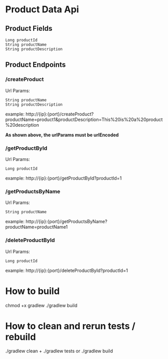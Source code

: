 # Product Data Api

## Product Fields
```
Long productId
String productName
String productDescription
```

## Product Endpoints

### /createProduct
Url Params:
``` 
String productName
String productDescription
```
example: http://{ip}:{port}/createProduct?productName=product1&productDescription=This%20is%20a%20product%20description

**As shown above, the urlParams must be urlEncoded**

### /getProductById
Url Params:
```
Long productId
```
example: http://{ip}:{port}/getProductById?productId=1

### /getProductsByName
Url Params:
```
String productName
```

example: http://{ip}:{port}/getProductsByName?productName=productName1

### /deleteProductById
Url Params:
```
Long productId
```

example: http://{ip}:{port}/deleteProductById?productId=1




# How to build
chmod +x gradlew
./gradlew build

# How to clean and rerun tests / rebuild
./gradlew clean
+
./gradlew tests
or
./gradlew build
